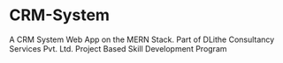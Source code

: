 # CRM-System
A CRM System Web App on the MERN Stack. Part of DLithe Consultancy Services Pvt. Ltd. Project Based Skill Development Program
